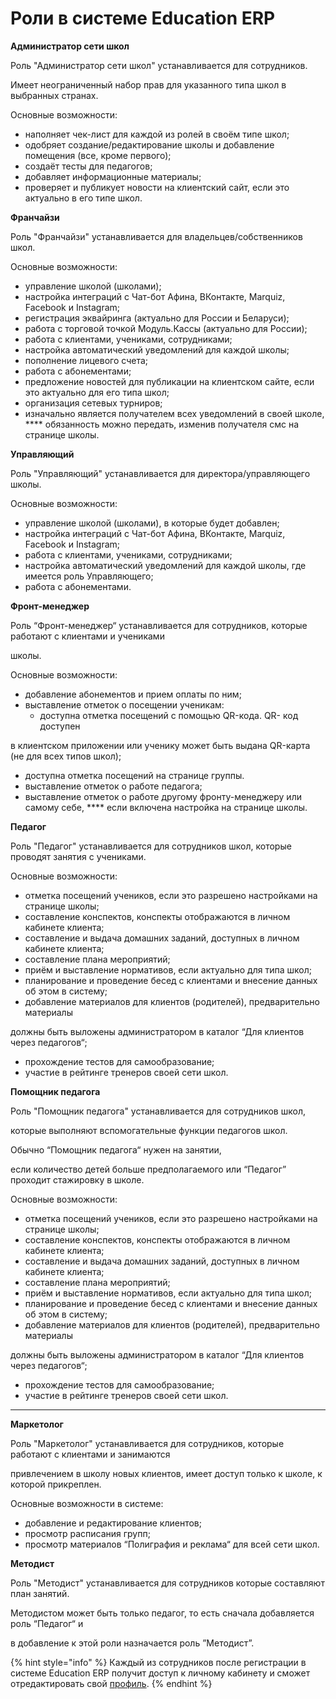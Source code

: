 # Роли в системе Education ERP

**Администратор сети школ**

Роль "Администратор сети школ" устанавливается для сотрудников.

Имеет неограниченный набор прав для указанного типа школ в выбранных странах.

Основные возможности:

* наполняет чек-лист для каждой из ролей в своём типе школ;
* одобряет создание/редактирование школы и добавление помещения (все, кроме первого);
* создаёт тесты для педагогов;
* добавляет информационные материалы;
* проверяет и публикует новости на клиентский сайт, если это актуально в его типе школ.

**Франчайзи**

Роль "Франчайзи" устанавливается для владельцев/собственников школ.

Основные возможности:

* управление школой (школами);
* настройка интеграций с Чат-бот Афина,  ВКонтакте, Marquiz, Facebook и Instagram;
* регистрация эквайринга (актуально для России и Беларуси);
* работа с торговой точкой Модуль.Кассы (актуально для России);
* работа с клиентами, учениками, сотрудниками;
* настройка автоматический уведомлений для каждой школы;
* пополнение лицевого счета;
* работа с абонементами;
* предложение новостей для публикации на клиентском сайте, если это актуально для его типа школ;
* организация сетевых турниров;
* изначально является получателем всех уведомлений в своей школе, **** обязанность можно передать, изменив получателя смс на странице школы.

**Управляющий**

Роль "Управляющий" устанавливается для директора/управляющего школы.

Основные возможности:

* управление школой (школами), в которые будет добавлен;
* настройка интеграций с Чат-бот Афина,  ВКонтакте, Marquiz, Facebook и Instagram;
* работа с клиентами, учениками, сотрудниками;
* настройка автоматический уведомлений для каждой школы, где имеется роль Управляющего;
* работа с абонементами.

**Фронт-менеджер**

Роль “Фронт-менеджер“ устанавливается для сотрудников, которые работают с клиентами и учениками

школы.

Основные возможности:

* добавление абонементов и прием оплаты по ним;
* выставление отметок о посещении ученикам:
  * доступна отметка посещений с помощью QR-кода. QR- код доступен

в клиентском приложении или ученику может быть выдана QR-карта (не для всех типов школ);

* доступна отметка посещений на странице группы.
* выставление отметок о работе педагога;
* выставление отметок о работе другому фронту-менеджеру или самому себе, **** если включена настройка на странице школы.

**Педагог**

Роль "Педагог" устанавливается для сотрудников школ, которые проводят занятия с учениками.

Основные возможности:

* отметка посещений учеников, если это разрешено настройками на странице школы;
* составление конспектов, конспекты отображаются в личном кабинете клиента;
* составление и выдача домашних заданий, доступных в личном кабинете клиента;
* составление плана мероприятий;
* приём и выставление нормативов, если актуально для типа школ;
* планирование и проведение бесед с клиентами и внесение данных об этом в систему;
* добавление материалов для клиентов (родителей), предварительно материалы

должны быть выложены администратором в каталог “Для клиентов через педагогов“;

* прохождение тестов для самообразование;
* участие в рейтинге тренеров своей сети школ.



**Помощник педагога**

Роль "Помощник педагога" устанавливается для сотрудников школ,

которые выполняют вспомогательные функции педагогов школ.

Обычно “Помощник педагога“ нужен на занятии,

если количество детей больше предполагаемого или “Педагог” проходит стажировку в школе.

Основные возможности:

* отметка посещений учеников, если это разрешено настройками на странице школы;
* составление конспектов, конспекты отображаются в личном кабинете клиента;
* составление и выдача домашних заданий, доступных в личном кабинете клиента;
* составление плана мероприятий;
* приём и выставление нормативов, если актуально для типа школ;
* планирование и проведение бесед с клиентами и внесение данных об этом в систему;
* добавление материалов для клиентов (родителей), предварительно материалы

должны быть выложены администратором в каталог “Для клиентов через педагогов“;

* прохождение тестов для самообразование;
* участие в рейтинге тренеров своей сети школ.

****

**Маркетолог**

Роль "Маркетолог" устанавливается для сотрудников, которые работают с клиентами и занимаются

привлечением в школу новых клиентов, имеет доступ только к школе, к которой прикреплен.

Основные возможности в системе:

* добавление и редактирование клиентов;
* просмотр расписания групп;
* просмотр материалов “Полиграфия и реклама“ для всей сети школ.



**Методист**

Роль "Методист" устанавливается для сотрудников которые составляют план занятий.

Методистом может быть только педагог, то есть сначала добавляется роль “Педагог“ и

в добавление к этой роли назначается роль ”Методист”.

{% hint style="info" %}
Каждый из сотрудников после регистрации в системе   Education ERP получит доступ к личному кабинету и сможет отредактировать свой [профиль](../../master/osnovnye-ponyatiya/profil.md).
{% endhint %}
